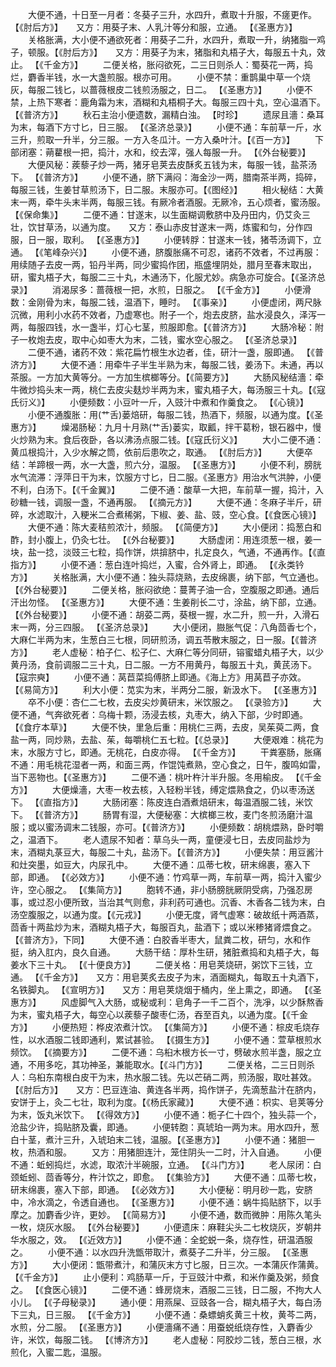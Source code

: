 <!-- { "loadSidebar": true } -->
　　大便不通，十日至一月者：冬葵子三升，水四升，煮取十升服，不瘥更作。 【《肘后方》】　　又方：用葵子末、人乳汁等分和服，立通。 【《圣惠方》】
　　关格胀满，大小便不通欲死者：用葵子二升，水四升，煮取一升，纳猪脂一鸡子，顿服。【《肘后方》】　　又方：用葵子为末，猪脂和丸梧子大，每服五十丸，效止。 【《千金方》】
　　二便关格，胀闷欲死，二三日则杀人：蜀葵花一两，捣烂，麝香半钱，水一大盏煎服。根亦可用。
　　小便不禁：重鹊巢中草一个烧灰，每服二钱匕，以蔷薇根皮二钱煎汤服之，日二。 【《圣惠方》】
　　小便不禁，上热下寒者：鹿角霜为末，酒糊和丸梧桐子大。每服三四十丸，空心温酒下。【《普济方》】
　　秋石主治小便遗数，漏精白浊。 【时珍】
　　遗尿且濇：桑耳为末，每酒下方寸匕，日三服。 【《圣济总录》】
　　小便不通：车前草一斤，水三升，煎取一升半，分三服。一方入冬瓜汁。一方入桑叶汁。【《百一方》】
　　下部闭塞：蒴藋根一把，捣汁，水和，绞去滓，强人每服一升。 【《外台秘要》】
　　大便风秘：蒺藜子炒一两，猪牙皂荚去皮酥炙五钱为末，每服一钱，盐茶汤下。 【《普济方》】
　　小便不通，脐下满闷：海金沙一两，腊南茶半两，捣碎，每服三钱，生姜甘草煎汤下，日二服。末服亦可。【《图经》】
　　相火秘结：大黄末一两，牵牛头末半两，每服三钱。有厥冷者酒服。无厥冷，五心烦者，蜜汤服。【《保命集》】
　　二便不通：甘遂末，以生面糊调敷脐中及丹田内，仍艾灸三壮，饮甘草汤，以通为度。　　又方：泰山赤皮甘遂末一两，炼蜜和匀，分作四服，日一服，取利。 【《圣惠方》】
　　小便转脬：甘遂末一钱，猪苓汤调下，立通。 【《笔峰杂兴》】
　　小便不通，脐腹胀痛不可忍，诸药不效者，不过再服：用续随子去皮一两，铅丹半两，同少蜜捣作团，瓶盛埋阴处，腊月至春末取出，研，蜜丸梧子大，每服二三十丸，木通汤下，化服尤妙。病急亦可旋合。【《圣济总录》】
　　消渴尿多：蔷薇根一把，水煎，日服之。 【《千金方》】
　　小便滑数：金刚骨为末，每服二钱，温酒下，睡时。 【《事亲》】
　　小便虚闭，两尺脉沉微，用利小水药不效者，乃虚寒也。附子一个，炮去皮脐，盐水浸良久，泽泻一两，每服四钱，水一盏半，灯心七茎，煎服即愈。【《普济方》】
　　大肠冷秘：附子一枚炮去皮，取中心如枣大为末，二钱，蜜水空心服之。 【《圣济总录》】
　　二便不通，诸药不效：紫花扁竹根生水边者，佳，研汁一盏，服即通。 【《普济方》】
　　大便不通：用牵牛子半生半熟为末，每服二钱，姜汤下。未通，再以茶服。一方加大黄等分。一方加生槟榔等分。【《简要方》】
　　大肠风秘结濇：牵牛微炒捣头末一两，桃仁去皮尖麸炒半两为末，蜜丸梧子大，每汤服三十丸。【《寇氏衍义》】
　　小便频数：小豆叶一斤，入豉汁中煮和作羹食之。 【《心镜》】
　　小便不通腹胀：用(艹舌)蒌焙研，每服二钱，热酒下，频服，以通为度。【《圣惠方》】
　　燥渴肠秘：九月十月熟(艹舌)蒌实，取瓤，拌干葛粉，银石器中，慢火炒熟为末。食后夜卧，各以沸汤点服二钱。【《寇氏衍义》】
　　大小二便不通：黄瓜根捣汁，入少水解之筒，依前后患吹之，取通。 【《肘后方》】
　　大便卒结：羊蹄根一两，水一大盏，煎六分，温服。 【《圣惠方》】
　　小便不利，膀胱水气流滞：浮萍日干为末，饮服方寸匕，日二服。《圣惠方》用治水气洪肿，小便不利，白汤下。【《千金翼》】
　　二便不通：酸草一大把，车前草一握，捣汁，入砂糖一钱，调服一盏，不通再服。 【《摘元方》】
　　大便不通：冬麻子半斤，研碎，水滤取汁，入粳米二合煮稀粥，下椒、姜、盐、豉，空心食。【《食医心镜》】
　　大便不通：陈大麦秸煎浓汁，频服。 【《简便方》】
　　大小便闭：捣葱白和酢，封小腹上，仍灸七壮。 【《外台秘要》】
　　大肠虚闭：用连须葱一根，姜一块，盐一捻，淡豉三七粒，捣作饼，烘揜脐中，扎定良久，气通，不通再作。【《直指方》】
　　小便不通：葱白连叶捣烂，入蜜，合外肾上，即通。 【《永类钤方》】
　　关格胀满，大小便不通：独头蒜烧熟，去皮绵裹，纳下部，气立通也。 【《外台秘要》】
　　二便关格，胀闷欲绝：蔓菁子油一合，空腹服之即通。通后汗出勿怪。 【《圣惠方》】
　　大便不通：生姜削长二寸，涂盐，纳下部，立通。 【《外台秘要》】
　　小便不通：胡荽二两，葵根一握，水二升，煎一升，入滑石末一两，分三四服。 【《圣济总录》】
　　大小便闭，臌胀气促：八角茴香七个，大麻仁半两为末，生葱白三七根，同研煎汤，调五苓散末服之，日一服。【《普济方》】
　　老人虚秘：柏子仁、松子仁、大麻仁等分同研，镕蜜蜡丸梧子大，以少黄丹汤，食前调服二三十丸，日二服。一方不用黄丹，每服五十丸，黄芪汤下。【寇宗奭】
　　小便不通：莴苣菜捣傅脐上即通。《海上方》用莴苣子亦效。 【《易简方》】
　　利大小便：苋实为末，半两分二服，新汲水下。 【《圣惠方》】
　　卒不小便：杏仁二七枚，去皮尖炒黄研末，米饮服之。 【《录验方》】
　　大便不通，气奔欲死者：乌梅十颗，汤浸去核，丸枣大，纳入下部，少时即通。 【《食疗本草》】
　　大便不快，里急后重：用桃仁三两，去皮，吴茱萸二两，食盐一两，同炒熟，去盐、茱，每嚼桃仁五七粒。【《总录》】
　　大便艰难：桃花为末，水服方寸匕，即通。无桃花，白皮亦得。 【《千金方》】
　　干粪塞肠，胀痛不通：用毛桃花湿者一两，和面三两，作馄饨煮熟，空心食之，日午，腹鸣如雷，当下恶物也。【《圣惠方》】
　　二便不通：桃叶杵汁半升服。冬用榆皮。 【《千金方》】
　　大便燥濇，大枣一枚去核，入轻粉半钱，缚定煨熟食之，仍以枣汤送下。 【《直指方》】
　　大肠闭塞：陈皮连白酒煮焙研末，每温酒服二钱，米饮下。 【《普济方》】
　　肠胃有湿，大便秘塞：大槟榔三枚，麦门冬煎汤磨汁温服；或以蜜汤调末二钱服，亦可。【《普济方》】
　　小便频数：胡桃煨熟，卧时嚼之，温酒下。
　　老人遗尿不知者：草乌头一两，童便浸七日，去皮同盐炒为末，酒糊丸菉豆大，每服二十丸，盐汤下。【《普济方》】
　　小便失禁：用豆酱汁和灶突墨，如豆大，内尿孔中。
　　大便不通：瓜蒂七枚，研末绵裹，塞入下部，即通。 【《必效方》】
　　小便不通：竹鸡草一两，车前草一两，捣汁入蜜少许，空心服之。 【《集简方》】
　　胞转不通，非小肠膀胱厥阴受病，乃强忍房事，或过忍小便所致，当治其气则愈，非利药可通也。沉香、木香各二钱为末，白汤空腹服之，以通为度。【《元戎》】
　　小便无度，肾气虚寒：破故纸十两酒蒸，茴香十两盐炒为末，酒糊丸梧子大，每服百丸，盐酒下；或以米糁猪肾煨食之。【《普济方》，下同】
　　大便不通：白胶香半枣大，鼠粪二枚，研匀，水和作挺，纳入肛内，良久自通。
　　大肠干结：厚朴生研，猪脏煮捣和丸梧子大，每姜水下三十丸。 【《十便良方》】
　　二便关格：用皂荚烧研，粥饮下三钱，立通。 【《千金方》】　　又方：用皂荚炙去皮子为末，酒面糊丸，每取五十丸酒下，名铁脚丸。 【《宣明方》】　　又方：用皂荚烧烟于桶内，坐上熏之，即通。 【《圣惠方》】
　　风虚脚气入大肠，或秘或利：皂角子一千二百个，洗凈，以少酥熬香为末，蜜丸梧子大，每空心以蒺藜子酸枣仁汤，吞至百丸，以通为度。【《千金方》】
　　小便热短：桦皮浓煮汁饮。 【《集简方》】
　　小便不通：棕皮毛烧存性，以水酒服二钱即通利，累试甚验。 【《摄生方》】
　　小便不通：萱草根煎水频饮。 【《摘要方》】
　　二便不通：乌桕木根方长一寸，劈破水煎半盏，服之立通，不用多吃，其功神圣，兼能取水。【《斗门方》】
　　二便关格，二三日则杀人：乌桕东南根白皮干为末，热水服二钱。先以芒硝二两，煎汤服，取吐甚效。【《肘后方》】　　又方：巴豆连油、黄连各半两，捣作饼子，先滴葱盐汁在脐内，安饼于上，灸二七壮，取利为度。【《杨氏家藏》】
　　大便不通：枳实、皂荚等分为末，饭丸米饮下。 【《得效方》】
　　小便不通：栀子仁十四个，独头蒜一个，沧盐少许，捣贴脐及囊，即通。
　　小便转胞：真琥珀一两为末。用水四升，葱白十茎，煮汁三升，入琥珀末二钱，温服。【《圣惠方》】
　　小便不通：猪胆一枚，热酒和服。
　　又方：用猪胆连汁，笼住阴头一二时，汁入自通。
　　小便不通：蚯蚓捣烂，水滤，取浓汁半碗服，立通。 【《斗门方》】
　　老人尿闭：白颈蚯蚓、茴香等分，杵汁饮之，即愈。 【《集验方》】
　　大便不通：瓜蒂七枚，研末绵裹，塞入下部，即通。 【《必效方》】
　　大小便秘：明月砂一匙，安脐中，冷水滴之，令透自通也。 【《圣惠方》】
　　小便不通：蜗牛捣贴脐下，以手摩之。加麝香少许，更妙。 【《简易方》】
　　小便不通，数而微肿：用陈久笔头一枚，烧灰水服。 【《外台秘要》】
　　小便遗床：麻鞋尖头二七枚烧灰，岁朝井华水服之，效。 【《近效方》】
　　小便不通：全蛇蜕一条，烧存性，研温酒服之。
　　小便不通：以水四升洗甑带取汁，煮葵子二升半，分三服。 【《圣惠方》】
　　大小便闭：甑带煮汁，和蒲灰末方寸匕服，日三次。一本蒲灰作蒲黄。 【《千金方》】
　　止小便利：鸡肠草一斤，于豆豉汁中煮，和米作羹及粥，频食之。 【《食医心镜》】
　　二便不通：蜂房烧末，酒服二三钱，日二服，不拘大人小儿。 【《子母秘录》】
　　通小便：用燕屎、豆豉各一合，糊丸梧子大，每白汤下三丸，日三服。 【《千金方》】
　　小便不通：桑螵蛸炙黄三十枚，黄芩二两，水煎，分二服。 【《圣惠方》】
　　小便濇痛不通：用蚕蜕纸烧存性，入麝香少许，米饮，每服二钱。 【《博济方》】
　　老人虚秘：阿胶炒二钱，葱白三根，水煎化，入蜜二匙，温服。
